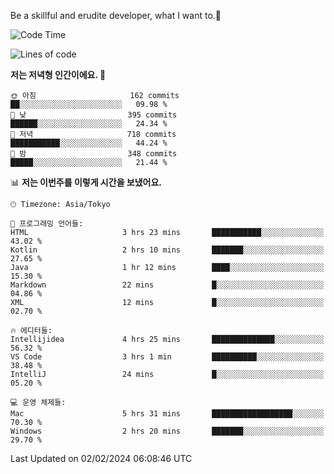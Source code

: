 Be a skillful and erudite developer, what I want to.👶

<!--START_SECTION:waka-->
![Code Time](http://img.shields.io/badge/Code%20Time-429%20hrs%2037%20mins-blue)

![Lines of code](https://img.shields.io/badge/%EC%A0%80%EB%8A%94%20%EC%97%AC%ED%83%9C%EA%B9%8C%EC%A7%80%20-756.5%20thousand%20%EC%A4%84%EC%9D%98%20%EC%BD%94%EB%93%9C%EB%A5%BC%20%EC%9E%91%EC%84%B1%ED%96%88%EC%96%B4%EC%9A%94.-blue)

**저는 저녁형 인간이에요. 🦉** 

```text
🌞 아침                     162 commits         ██░░░░░░░░░░░░░░░░░░░░░░░   09.98 % 
🌆 낮　                     395 commits         ██████░░░░░░░░░░░░░░░░░░░   24.34 % 
🌃 저녁                     718 commits         ███████████░░░░░░░░░░░░░░   44.24 % 
🌙 밤　                     348 commits         █████░░░░░░░░░░░░░░░░░░░░   21.44 % 
```


📊 **저는 이번주를 이렇게 시간을 보냈어요.** 

```text
🕑︎ Timezone: Asia/Tokyo

💬 프로그래밍 언어들: 
HTML                     3 hrs 23 mins       ███████████░░░░░░░░░░░░░░   43.02 % 
Kotlin                   2 hrs 10 mins       ███████░░░░░░░░░░░░░░░░░░   27.65 % 
Java                     1 hr 12 mins        ████░░░░░░░░░░░░░░░░░░░░░   15.30 % 
Markdown                 22 mins             █░░░░░░░░░░░░░░░░░░░░░░░░   04.86 % 
XML                      12 mins             █░░░░░░░░░░░░░░░░░░░░░░░░   02.70 % 

🔥 에디터들: 
Intellijidea             4 hrs 25 mins       ██████████████░░░░░░░░░░░   56.32 % 
VS Code                  3 hrs 1 min         ██████████░░░░░░░░░░░░░░░   38.48 % 
IntelliJ                 24 mins             █░░░░░░░░░░░░░░░░░░░░░░░░   05.20 % 

💻 운영 체제들: 
Mac                      5 hrs 31 mins       ██████████████████░░░░░░░   70.30 % 
Windows                  2 hrs 20 mins       ███████░░░░░░░░░░░░░░░░░░   29.70 % 
```


 Last Updated on 02/02/2024 06:08:46 UTC
<!--END_SECTION:waka-->
